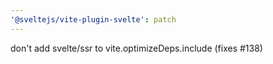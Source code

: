 ```yaml
---
'@sveltejs/vite-plugin-svelte': patch
---
```


don't add svelte/ssr to vite.optimizeDeps.include (fixes #138)
